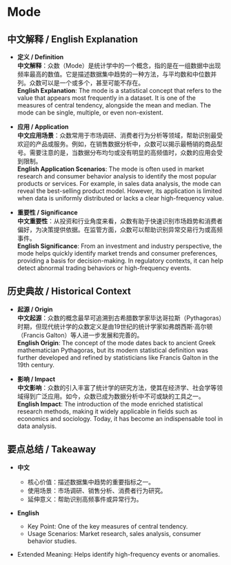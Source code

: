 # Mode

## 中文解释 / English Explanation

* **定义 / Definition**  
  **中文解释**：众数（Mode）是统计学中的一个概念，指的是在一组数据中出现频率最高的数值。它是描述数据集中趋势的一种方法，与平均数和中位数并列。众数可以是一个或多个，甚至可能不存在。  
  **English Explanation**: The mode is a statistical concept that refers to the value that appears most frequently in a dataset. It is one of the measures of central tendency, alongside the mean and median. The mode can be single, multiple, or even non-existent.

* **应用 / Application**  
  **中文应用场景**：众数常用于市场调研、消费者行为分析等领域，帮助识别最受欢迎的产品或服务。例如，在销售数据分析中，众数可以揭示最畅销的商品型号。需要注意的是，当数据分布均匀或没有明显的高频值时，众数的应用会受到限制。  
  **English Application Scenarios**: The mode is often used in market research and consumer behavior analysis to identify the most popular products or services. For example, in sales data analysis, the mode can reveal the best-selling product model. However, its application is limited when data is uniformly distributed or lacks a clear high-frequency value.

* **重要性 / Significance**  
  **中文重要性**：从投资和行业角度来看，众数有助于快速识别市场趋势和消费者偏好，为决策提供依据。在监管方面，众数可以帮助识别异常交易行为或高频事件。  
  **English Significance**: From an investment and industry perspective, the mode helps quickly identify market trends and consumer preferences, providing a basis for decision-making. In regulatory contexts, it can help detect abnormal trading behaviors or high-frequency events.

## 历史典故 / Historical Context

* **起源 / Origin**  
  **中文起源**：众数的概念最早可追溯到古希腊数学家毕达哥拉斯（Pythagoras）时期，但现代统计学的众数定义是由19世纪的统计学家如弗朗西斯·高尔顿（Francis Galton）等人进一步发展和完善的。  
  **English Origin**: The concept of the mode dates back to ancient Greek mathematician Pythagoras, but its modern statistical definition was further developed and refined by statisticians like Francis Galton in the 19th century.

* **影响 / Impact**  
  **中文影响**：众数的引入丰富了统计学的研究方法，使其在经济学、社会学等领域得到广泛应用。如今，众数已成为数据分析中不可或缺的工具之一。  
  **English Impact**: The introduction of the mode enriched statistical research methods, making it widely applicable in fields such as economics and sociology. Today, it has become an indispensable tool in data analysis.

## 要点总结 / Takeaway

* **中文**  
  - 核心价值：描述数据集中趋势的重要指标之一。
  - 使用场景：市场调研、销售分析、消费者行为研究。
  - 延伸意义：帮助识别高频事件或异常行为。

* **English**  
  - Key Point: One of the key measures of central tendency.
  - Usage Scenarios: Market research, sales analysis, consumer behavior studies.
- Extended Meaning: Helps identify high-frequency events or anomalies.